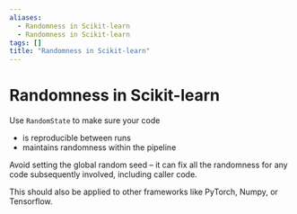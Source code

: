 ```yaml
---
aliases:
  - Randomness in Scikit-learn
  - Randomness in Scikit-learn
tags: []
title: "Randomness in Scikit-learn"
---
```


# Randomness in Scikit-learn

Use `RandomState` to make sure your code
- is reproducible between runs
- maintains randomness within the pipeline

Avoid setting the global random seed – it can fix all the randomness for any code subsequently involved, including caller code.

This should also be applied to other frameworks like PyTorch, Numpy, or Tensorflow.
